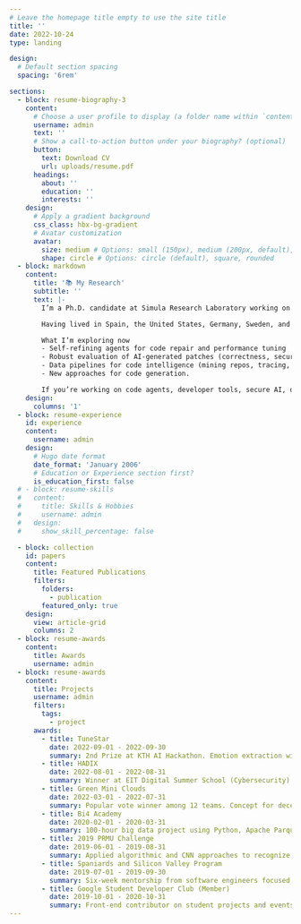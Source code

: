 ```yaml
---
# Leave the homepage title empty to use the site title
title: ''
date: 2022-10-24
type: landing

design:
  # Default section spacing
  spacing: '6rem'

sections:
  - block: resume-biography-3
    content:
      # Choose a user profile to display (a folder name within `content/authors/`)
      username: admin
      text: ''
      # Show a call-to-action button under your biography? (optional)
      button:
        text: Download CV
        url: uploads/resume.pdf
      headings:
        about: ''
        education: ''
        interests: ''
    design:
      # Apply a gradient background
      css_class: hbx-bg-gradient
      # Avatar customization
      avatar:
        size: medium # Options: small (150px), medium (200px, default), large (320px), xl (400px), xxl (500px)
        shape: circle # Options: circle (default), square, rounded
  - block: markdown
    content:
      title: '📚 My Research'
      subtitle: ''
      text: |-
        I’m a Ph.D. candidate at Simula Research Laboratory working on LLM-Based Automatic Software Improvement. In other words, how to teach large language models to detect bugs, refactor code, and optimize performance with minimal human guidance. My goal is to make software engineering faster, safer, and more sustainable.

        Having lived in Spain, the United States, Germany, Sweden, and Japan, I brings a global perspective to building practical ML systems.

        What I’m exploring now
        - Self-refining agents for code repair and performance tuning
        - Robust evaluation of AI-generated patches (correctness, security, maintainability)
        - Data pipelines for code intelligence (mining repos, tracing, and feedback loops)
        - New approaches for code generation.

        If you’re working on code agents, developer tools, secure AI, or code intelligence, let’s talk and collaborate 😃
    design:
      columns: '1'
  - block: resume-experience
    id: experience
    content:
      username: admin
    design:
      # Hugo date format
      date_format: 'January 2006'
      # Education or Experience section first?
      is_education_first: false
  # - block: resume-skills
  #   content:
  #     title: Skills & Hobbies
  #     username: admin
  #   design:
  #     show_skill_percentage: false

  - block: collection
    id: papers
    content:
      title: Featured Publications
      filters:
        folders:
          - publication
        featured_only: true
    design:
      view: article-grid
      columns: 2
  - block: resume-awards
    content:
      title: Awards
      username: admin
  - block: resume-awards
    content:
      title: Projects
      username: admin
      filters:
        tags:
          - project
      awards:
        - title: TuneStar
          date: 2022-09-01 - 2022-09-30
          summary: 2nd Prize at KTH AI Hackathon. Emotion extraction with DeepFace to recommend music aligned to user state.
        - title: HADIX
          date: 2022-08-01 - 2022-08-31
          summary: Winner at EIT Digital Summer School (Cybersecurity). Digital-twin anomaly detection for Industry 4.0; business plan and investor pitch.
        - title: Green Mini Clouds
          date: 2022-03-01 - 2022-07-31
          summary: Popular vote winner among 12 teams. Concept for decentralized, renewable-powered edge computing.
        - title: Bi4 Academy
          date: 2020-02-01 - 2020-03-31
          summary: 100-hour big data project using Python, Apache Parquet, Spark, and ML.
        - title: 2019 PRMU Challenge
          date: 2019-06-01 - 2019-08-31
          summary: Applied algorithmic and CNN approaches to recognize characters in historical Japanese documents.
        - title: Spaniards and Silicon Valley Program
          date: 2019-07-01 - 2019-09-30
          summary: Six-week mentorship from software engineers focused on interview prep for tech companies.
        - title: Google Student Developer Club (Member)
          date: 2019-10-01 - 2020-10-31
          summary: Front-end contributor on student projects and events.
---
```

